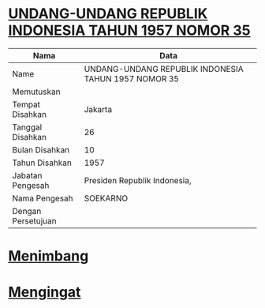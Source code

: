# [UNDANG-UNDANG REPUBLIK INDONESIA TAHUN 1957 NOMOR 35](http://example.org/legal/document/uu/1957/35)

| Nama | Data |
| ------ | ----- |
|Name|UNDANG-UNDANG REPUBLIK INDONESIA TAHUN 1957 NOMOR 35|
|Memutuskan||
|Tempat Disahkan|Jakarta|
|Tanggal Disahkan|26|
|Bulan Disahkan|10|
|Tahun Disahkan|1957|
|Jabatan Pengesah|Presiden Republik Indonesia,|
|Nama Pengesah|SOEKARNO|
|Dengan Persetujuan||
# [Menimbang](http://example.org/legal/document/uu/1957/35/menimbang)

# [Mengingat](http://example.org/legal/document/uu/1957/35/mengingat)
